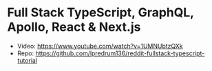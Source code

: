 # Full Stack TypeScript, GraphQL, Apollo, React & Next.js

- Video: https://www.youtube.com/watch?v=1UMNUbtzQXk
- Repo: https://github.com/lpredrum136/reddit-fullstack-typescript-tutorial
